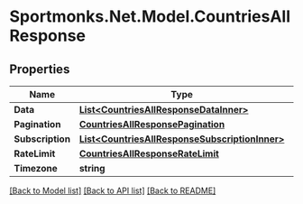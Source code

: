 # Sportmonks.Net.Model.CountriesAllResponse

## Properties

Name | Type | Description | Notes
------------ | ------------- | ------------- | -------------
**Data** | [**List&lt;CountriesAllResponseDataInner&gt;**](CountriesAllResponseDataInner.md) |  | [optional] 
**Pagination** | [**CountriesAllResponsePagination**](CountriesAllResponsePagination.md) |  | [optional] 
**Subscription** | [**List&lt;CountriesAllResponseSubscriptionInner&gt;**](CountriesAllResponseSubscriptionInner.md) |  | [optional] 
**RateLimit** | [**CountriesAllResponseRateLimit**](CountriesAllResponseRateLimit.md) |  | [optional] 
**Timezone** | **string** |  | [optional] 

[[Back to Model list]](../README.md#documentation-for-models) [[Back to API list]](../README.md#documentation-for-api-endpoints) [[Back to README]](../README.md)


